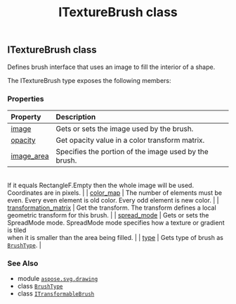 ﻿---
title: ITextureBrush class
second_title: Aspose.SVG for Python via .NET API References
description: 
type: docs
weight: 140
url: /python-net/aspose.svg.drawing/itexturebrush/
is_root: false
---

## ITextureBrush class

Defines brush interface that uses an image to fill the interior of a shape.



The ITextureBrush type exposes the following members:

### Properties
| Property | Description |
| :- | :- |
| [image](/svg/python-net/aspose.svg.drawing/itexturebrush/image) | Gets or sets the image used by the brush. |
| [opacity](/svg/python-net/aspose.svg.drawing/itexturebrush/opacity) | Get opacity value in a color transform matrix. |
| [image_area](/svg/python-net/aspose.svg.drawing/itexturebrush/image_area) | Specifies the portion of the image used by the brush.<br/>If it equals RectangleF.Empty then the whole image will be used.<br/>Coordinates are in pixels. |
| [color_map](/svg/python-net/aspose.svg.drawing/itexturebrush/color_map) | The number of elements must be even. Every even element is old color. Every odd element is new color. |
| [transformation_matrix](/svg/python-net/aspose.svg.drawing/itexturebrush/transformation_matrix) | Get the transform. The transform defines a local geometric transform for this brush. |
| [spread_mode](/svg/python-net/aspose.svg.drawing/itexturebrush/spread_mode) | Gets or sets the SpreadMode mode. SpreadMode mode specifies how a texture or gradient is tiled<br/>when it is smaller than the area being filled. |
| [type](/svg/python-net/aspose.svg.drawing/itexturebrush/type) | Gets type of brush as [`BrushType`](/svg/python-net/aspose.svg.drawing/brushtype). |



### See Also
* module [`aspose.svg.drawing`](..)
* class [`BrushType`](/svg/python-net/aspose.svg.drawing/brushtype)
* class [`ITransformableBrush`](/svg/python-net/aspose.svg.drawing/itransformablebrush)
